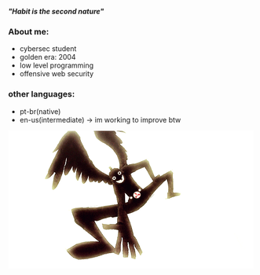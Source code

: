 ***"Habit is the second nature"***

### About me:
- cybersec student 
- golden era: 2004
- low level programming
- offensive web security

### other languages:
- pt-br(native)
- en-us(intermediate) -> im working to improve btw

![hero](the_hero_appears.gif)


